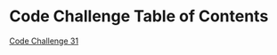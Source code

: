 
# Code Challenge Table of Contents

[Code Challenge 31](https://github.com/mdwohl/data-structures-and-algorithms/tree/master/challenges/src/main/java/repeatedWord)
